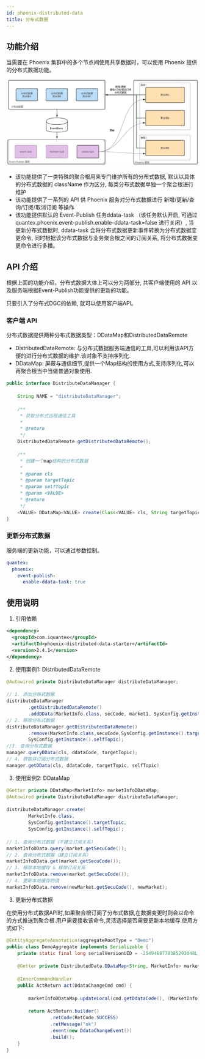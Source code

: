 ```yaml
---
id: phoenix-distributed-data
title: 分布式数据
---
```


## 功能介绍

当需要在 Phoenix 集群中的多个节点间使用共享数据时，可以使用 Phoenix 提供的分布式数据功能。

![](../../assets/phoenix2.x/phoenix-core/01.png)

* 该功能提供了一类特殊的聚合根用来专门维护所有的分布式数据, 默认以具体的分布式数据的 className 作为区分, 每类分布式数据单独一个聚合根进行维护
* 该功能提供了一系列的 API 供 Phoenix 服务对分布式数据进行 新增/更新/查询/订阅/取消订阅 等操作
* 该功能提供默认的 Event-Publish 任务ddata-task （该任务默认开启, 可通过 quantex.phoenix.event-publish.enable-ddata-task=false 进行关闭）, 当更新分布式数据时, ddata-task 会将分布式数据更新事件转换为分布式数据变更命令, 同时根据该分布式数据与业务聚合根之间的订阅关系, 将分布式数据变更命令进行多播。

## API 介绍

根据上面的功能介绍，分布式数据大体上可以分为两部分, 共客户端使用的 API 以及服务端根据Event-Publish功能提供的更新的功能。

只要引入了分布式DGC的依赖, 就可以使用客户端API。

### 客户端 API

分布式数据提供两种分布式数据类型：DDataMap和DistributedDataRemote

- DistributedDataRemote: 与分布式数据服务端通信的工具,可以利用该API方便的进行分布式数据的维护.该对象不支持序列化.
- DDataMap: 屏蔽与通信细节,提供一个Map结构的使用方式,支持序列化,可以再聚合根当中当做普通对象使用.


```java
public interface DistributeDataManager {

    String NAME = "distributeDataManager";

    /**
     * 获取分布式远程通信工具
     *
     * @return
     */
    DistributedDataRemote getDistributedDataRemote();

    /**
     * 创建一个map结构的分布式数据
     *
     * @param cls
     * @param targetTopic
     * @param selfTopic
     * @param <VALUE>
     * @return
     */
    <VALUE> DDataMap<VALUE> create(Class<VALUE> cls, String targetTopic, String selfTopic);
}

```

### 更新分布式数据

服务端的更新功能，可以通过参数控制。

```yaml
quantex:
  phoenix:
    event-publish:
      enable-ddata-task: true
```

## 使用说明

1. 引用依赖

```xml
<dependency>
  <groupId>com.iquantex</groupId>
  <artifactId>phoenix-distributed-data-starter</artifactId>
  <version>2.4.1</version>
</dependency>
```

2. 使用案例1: DistributedDataRemote
```java
@Autowired private DistributeDataManager distributeDataManager;
        
// 1. 添加分布式数据
distributeDataManager
        .getDistributedDataRemote()
        .addDData(MarketInfo.class, secCode, market1, SysConfig.getInstance().targetTopic);
// 2. 移除分布式数据
distributeDataManager.getDistributedDataRemote()
        .remove(MarketInfo.class,secuCode,SysConfig.getInstance().targetTopic,
        SysConfig.getInstance().selfTopic);
//3. 查询分布式数据
manager.queryDData(cls, ddataCode, targetTopic);
// 4. 获取并订阅分布式数据
manager.getDData(cls, ddataCode, targetTopic, selfTopic)
```


3. 使用案例2: DDataMap

```java
@Getter private DDataMap<MarketInfo> marketInfoDDataMap;
@Autowired private DistributeDataManager distributeDataManager;

distributeDataManager.create(
        MarketInfo.class,
        SysConfig.getInstance().targetTopic,
        SysConfig.getInstance().selfTopic);

// 1. 查询分布式数据（不建立订阅关系）
marketInfoDData.query(market.getSecuCode());
// 2. 查询分布式数据（建立订阅关系）
marketInfoDData.get(market.getSecuCode());
// 3. 移除本地缓存 & 移除订阅关系
marketInfoDData.remove(market.getSecuCode());
// 4. 更新本地缓存的值
marketInfoDData.remove(newMarket.getSecuCode(), newMarket);
```

3. 更新分布式数据

在使用分布式数据API时,如果聚合根订阅了分布式数据,在数据变更时则会以命令的方式推送到聚合根.用户需要接收该命令,灵活选择是否需要更新本地缓存.使用方式如下:

```java
@EntityAggregateAnnotation(aggregateRootType = "Demo")
public class DemoAggregate implements Serializable {
    private static final long serialVersionUID = -2549468778385293048L;

    @Getter private DistributedData.DDataMap<String, MarketInfo> marketInfoDDataMap;

    @InnerCommandHandler
    public ActReturn act(DdataChangeCmd cmd) {

        marketInfoDDataMap.updateLocal(cmd.getDdataCode(), (MarketInfo) cmd.getDdata());

        return ActReturn.builder()
                .retCode(RetCode.SUCCESS)
                .retMessage("ok")
                .event(new DdataChangeEvent())
                .build();
    }
}
```